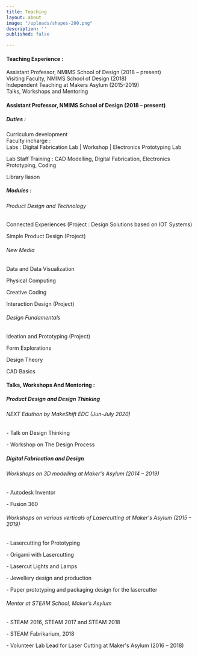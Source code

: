 ```yaml
---
title: Teaching
layout: about
image: "/uploads/shapes-200.png"
description: ''
published: false

---
```

#### Teaching Experience :

Assistant Professor, NMIMS School of Design (2018 – present)  
 Visiting Faculty, NMIMS School of Design (2018)  
 Independent Teaching at Makers Asylum (2015-2019)  
 Talks, Workshops and Mentoring

#### Assistant Professor, NMIMS School of Design (2018 – present)

##### Duties :

Curriculum development  
 Faculty incharge :  
 Labs : Digital Fabrication Lab | Workshop | Electronics Prototyping Lab

Lab Staff Training : CAD Modelling, Digital Fabrication, Electronics Prototyping, Coding

Library liason

##### Modules :

###### Product Design and Technology

Connected Experiences (Project : Design Solutions based on IOT Systems)

Simple Product Design (Project)

###### New Media

Data and Data Visualization

Physical Computing

Creative Coding

Interaction Design (Project)

###### Design Fundamentals

Ideation and Prototyping (Project)

Form Explorations

Design Theory

CAD Basics

#### Talks, Workshops And Mentoring :

##### Product Design and Design Thinking

###### NEXT Eduthon by MakeShift EDC (Jun-July 2020)

\- Talk on Design Thinking

\- Workshop on The Design Process

##### Digital Fabrication and Design

###### Workshops on 3D modelling at Maker's Asylum (2014 – 2019)

\- Autodesk Inventor

\- Fusion 360

###### Workshops on various verticals of Lasercutting at Maker's Asylum (2015 – 2019)

\- Lasercutting for Prototyping

\- Origami with Lasercutting

\- Lasercut Lights and Lamps

\- Jewellery design and production

\- Paper prototyping and packaging design for the lasercutter

###### Mentor at STEAM School, Maker’s Asylum

\- STEAM 2016, STEAM 2017 and STEAM 2018

\- STEAM Fabrikarium, 2018

\- Volunteer Lab Lead for Laser Cutting at Maker's Asylum (2016 – 2018)